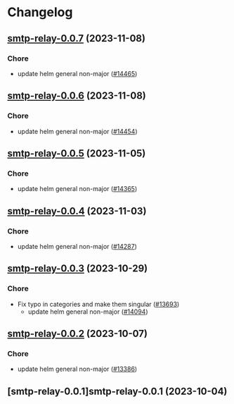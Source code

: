 # Changelog







## [smtp-relay-0.0.7](https://github.com/truecharts/charts/compare/smtp-relay-0.0.6...smtp-relay-0.0.7) (2023-11-08)

### Chore

- update helm general non-major ([#14465](https://github.com/truecharts/charts/issues/14465))
  
  


## [smtp-relay-0.0.6](https://github.com/truecharts/charts/compare/smtp-relay-0.0.5...smtp-relay-0.0.6) (2023-11-08)

### Chore

- update helm general non-major ([#14454](https://github.com/truecharts/charts/issues/14454))
  
  


## [smtp-relay-0.0.5](https://github.com/truecharts/charts/compare/smtp-relay-0.0.4...smtp-relay-0.0.5) (2023-11-05)

### Chore

- update helm general non-major ([#14365](https://github.com/truecharts/charts/issues/14365))
  
  


## [smtp-relay-0.0.4](https://github.com/truecharts/charts/compare/smtp-relay-0.0.3...smtp-relay-0.0.4) (2023-11-03)

### Chore

- update helm general non-major ([#14287](https://github.com/truecharts/charts/issues/14287))
  
  


## [smtp-relay-0.0.3](https://github.com/truecharts/charts/compare/smtp-relay-0.0.2...smtp-relay-0.0.3) (2023-10-29)

### Chore

- Fix typo in categories and make them singular ([#13693](https://github.com/truecharts/charts/issues/13693))
  - update helm general non-major ([#14094](https://github.com/truecharts/charts/issues/14094))
  
  


## [smtp-relay-0.0.2](https://github.com/truecharts/charts/compare/smtp-relay-0.0.1...smtp-relay-0.0.2) (2023-10-07)

### Chore

- update helm general non-major ([#13386](https://github.com/truecharts/charts/issues/13386))
  
  


## [smtp-relay-0.0.1]smtp-relay-0.0.1 (2023-10-04)

